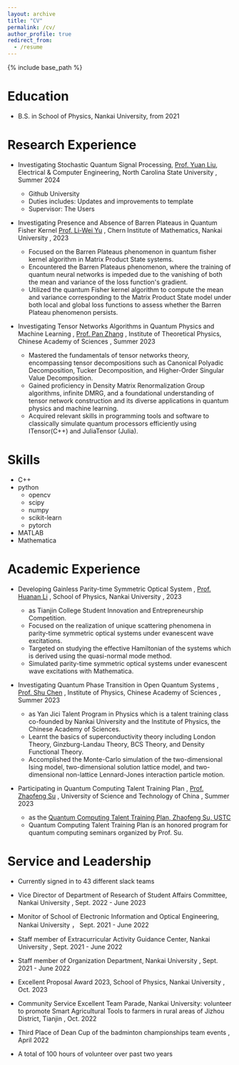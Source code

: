 ```yaml
---
layout: archive
title: "CV"
permalink: /cv/
author_profile: true
redirect_from:
  - /resume
---
```


{% include base_path %}

Education
======
* B.S. in School of Physics, Nankai University,  from 2021

Research Experience
======
* Investigating Stochastic Quantum Signal Processing, [Prof. Yuan Liu](https://scholar.google.com/citations?user=5EGClVoAAAAJ),  Electrical & Computer Engineering, North Carolina State University , Summer 2024
  * Github University
  * Duties includes: Updates and improvements to template
  * Supervisor: The Users

* Investigating Presence and Absence of Barren Plateaus in Quantum Fisher Kernel [Prof. Li-Wei Yu](https://orcid.org/0000-0002-5849-4029) , Chern Institute of Mathematics, Nankai University , 2023
  * Focused on the Barren Plateaus phenomenon in quantum fisher kernel algorithm in Matrix Product State systems.
  * Encountered the Barren Plateaus phenomenon, where the training of quantum neural networks is impeded due to the vanishing of both the mean and variance of the loss function's gradient. 
  * Utilized the quantum Fisher kernel algorithm to compute the mean and variance corresponding to the Matrix Product State model under both local and global loss functions to assess whether the Barren Plateau phenomenon persists.  

* Investigating Tensor Networks Algorithms in Quantum Physics and Machine Learning , [Prof. Pan Zhang](https://scholar.google.com/citations?hl=zh-CN&user=MFnbrRUAAAAJ) , Institute of Theoretical Physics, Chinese Academy of Sciences , Summer 2023
  * Mastered the fundamentals of tensor networks theory, encompassing tensor decompositions such as Canonical Polyadic Decomposition, Tucker Decomposition, and Higher-Order Singular Value Decomposition.
  * Gained proficiency in Density Matrix Renormalization Group algorithms, infinite DMRG, and a foundational understanding of tensor network construction and its diverse applications in quantum physics and machine learning.
  * Acquired relevant skills in programming tools and software to classically simulate quantum processors efficiently using ITensor(C++) and JuliaTensor (Julia).
  
Skills
======
* C++
* python
  * opencv
  * scipy
  * numpy
  * scikit-learn
  * pytorch
* MATLAB
* Mathematica

Academic Experience
======
* Developing Gainless Parity-time Symmetric Optical System , [Prof. Huanan Li](https://orcid.org/0000-0002-8834-4320) , School of Physics, Nankai University , 2023
  * as Tianjin College Student Innovation and Entrepreneurship Competition.
  * Focused on the realization of unique scattering phenomena in parity-time symmetric optical systems under evanescent wave excitations.
  * Targeted on studying the effective Hamiltonian of the systems which is derived using the quasi-normal mode method.
  * Simulated parity-time symmetric optical systems under evanescent wave excitations with Mathematica.

* Investigating Quantum Phase Transition in Open Quantum Systems , [Prof. Shu Chen](https://orcid.org/0000-0003-2605-6128) , Institute of Physics, Chinese Academy of Sciences , Summer 2023
  * as Yan Jici Talent Program in Physics which is a talent training class co-founded by Nankai University and the Institute of Physics, the Chinese Academy of Sciences.
  * Learnt the basics of superconductivity theory including London Theory, Ginzburg-Landau Theory, BCS Theory, and Density Functional Theory.
  * Accomplished the Monte-Carlo simulation of the two-dimensional Ising model, two-dimensional solution lattice model, and two-dimensional non-lattice Lennard-Jones interaction particle motion.

* Participating in Quantum Computing Talent Training Plan , [Prof. Zhaofeng Su](https://scholar.google.com/citations?user=0T0pjKkAAAAJ&hl=zh-CN&oi=sra) , University of Science and Technology of China , Summer 2023
  * as the [Quantum Computing Talent Training Plan, Zhaofeng Su, USTC](https://faculty.ustc.edu.cn/zfsu/zh_CN/zhym/593642/list/index.htm)
  * Quantum Computing Talent Training Plan is an honored program for quantum computing seminars organized by Prof. Su.
<!--
  * Learnt the basics through the Chap. 1 - 6 of Quantum Computation and Quantum Information, Nielsen M A, Chuang I L.
  -->

<!--
Publications
======
 <ul>{% for post in site.publications reversed %}
    {% include archive-single-cv.html %}
  {% endfor %}</ul> 
  
Talks
======
  <ul>{% for post in site.talks reversed %}
    {% include archive-single-talk-cv.html  %}
  {% endfor %}</ul>
  
Teaching
======
  <ul>{% for post in site.teaching reversed %}
    {% include archive-single-cv.html %}
  {% endfor %}</ul>

-->
  
Service and Leadership
======
* Currently signed in to 43 different slack teams
* Vice Director of Department of Research of Student Affairs Committee, Nankai University , Sept. 2022 - June 2023
* Monitor of School of Electronic Information and Optical Engineering, Nankai University ， Sept. 2021 - June 2022
* Staff member of Extracurricular Activity Guidance Center, Nankai University , Sept. 2021 - June 2022
* Staff member of Organization Department, Nankai University , Sept. 2021 - June 2022

* Excellent Proposal Award 2023, School of Physics, Nankai University , Oct. 2023
* Community Service Excellent Team Parade, Nankai University: volunteer to promote Smart Agricultural Tools to farmers in rural areas of Jizhou District, Tianjin , Oct. 2022
* Third Place of Dean Cup of the badminton championships team events , April 2022

* A total of 100 hours of volunteer over past two years
